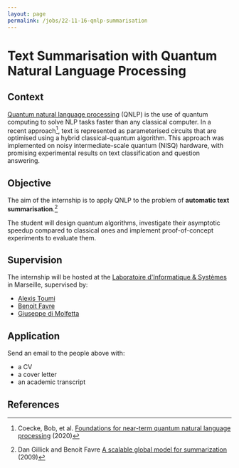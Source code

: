 ```yaml
---
layout: page
permalink: /jobs/22-11-16-qnlp-summarisation
---
```


# Text Summarisation with Quantum Natural Language Processing

## Context

[Quantum natural language processing](https://en.wikipedia.org/wiki/Quantum_natural_language_processing) (QNLP) is the use of quantum computing to solve NLP tasks faster than any classical computer. In a recent approach[^Coe20], text is represented as parameterised circuits that are optimised using a hybrid classical-quantum algorithm. This approach was implemented on noisy intermediate-scale quantum (NISQ) hardware, with promising experimental results on text classification and question answering.

## Objective

The aim of the internship is to apply QNLP to the problem of **automatic text summarisation**.[^DF09]

The student will design quantum algorithms, investigate their asymptotic speedup compared to classical ones and implement proof-of-concept experiments to evaluate them.

## Supervision

The internship will be hosted at the [Laboratoire d'Informatique & Systèmes](https://www.lis-lab.fr/) in Marseille, supervised by:

* [Alexis Toumi](https://alexis.toumi.xyz)
* [Benoit Favre](https://pageperso.lis-lab.fr/benoit.favre/)
* [Giuseppe di Molfetta](https://www.giuseppe-dimolfetta.com/)

## Application

Send an email to the people above with:

* a CV
* a cover letter
* an academic transcript

## References

[^DF09]: Dan Gillick and Benoit Favre [A scalable global model for summarization](https://aclanthology.org/W09-1802.pdf) (2009)

[^Coe20]: Coecke, Bob, et al. [Foundations for near-term quantum natural language processing](https://arxiv.org/abs/2012.03755) (2020)
